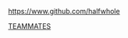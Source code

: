 
<!-- Give link to your github home page -->
<span id="github">https://www.github.com/halfwhole</span>

<!-- Give your internal and external projects related to the module -->
<span id="projects">[TEAMMATES](https://github.com/TEAMMATES/teammates)</span>
